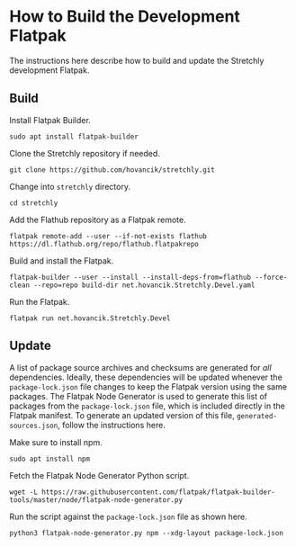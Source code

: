 # How to Build the Development Flatpak

The instructions here describe how to build and update the Stretchly development Flatpak.

## Build

Install Flatpak Builder.

    sudo apt install flatpak-builder

Clone the Stretchly repository if needed.

    git clone https://github.com/hovancik/stretchly.git

Change into `stretchly` directory.

    cd stretchly

Add the Flathub repository as a Flatpak remote.

    flatpak remote-add --user --if-not-exists flathub https://dl.flathub.org/repo/flathub.flatpakrepo

Build and install the Flatpak.

    flatpak-builder --user --install --install-deps-from=flathub --force-clean --repo=repo build-dir net.hovancik.Stretchly.Devel.yaml

Run the Flatpak.

    flatpak run net.hovancik.Stretchly.Devel

## Update

A list of package source archives and checksums are generated for *all* dependencies.
Ideally, these dependencies will be updated whenever the `package-lock.json` file changes to keep the Flatpak version using the same packages.
The Flatpak Node Generator is used to generate this list of packages from the `package-lock.json` file, which is included directly in the Flatpak manifest.
To generate an updated version of this file, `generated-sources.json`, follow the instructions here.

Make sure to install npm.

    sudo apt install npm

Fetch the Flatpak Node Generator Python script.

    wget -L https://raw.githubusercontent.com/flatpak/flatpak-builder-tools/master/node/flatpak-node-generator.py

Run the script against the `package-lock.json` file as shown here.

    python3 flatpak-node-generator.py npm --xdg-layout package-lock.json
